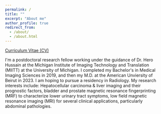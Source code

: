 ```yaml
---
permalink: /
title: ""
excerpt: "About me"
author_profile: true
redirect_from: 
  - /about/
  - /about.html
---
```


[Curriculum Vitae (CV)](https://aymenbahsoun.github.io/files/aymenbahsoun.pdf)

I'm a postdoctoral research fellow working under the guidance of Dr. Hero Hussain at the Michigan Institute of Imaging Technology and Translation (MIITT) at the University of Michigan. I completed my Bachelor's in Medical Imaging Sciences in 2019, and then my M.D. at the American Unviersity of Beirut in 2023. I am hoping to pursue a residency in Radiology.  My research interests include: Hepatocellular carcinoma & liver imaging and their prognostic factors, bladder and prostate magnetic resonance fingerprinting (MRF) to characterize lower urinary tract symptoms, low field magnetic resonance imaging (MRI) for several clinical applications, particularly abdominal pathologies. 
